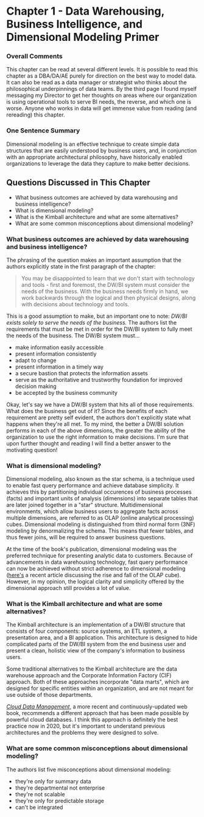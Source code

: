 # Chapter 1 - Data Warehousing, Business Intelligence, and Dimensional Modeling Primer

### Overall Comments
This chapter can be read at several different levels. It is possible to read this
chapter as a DBA/DA/AE purely for direction on the best way to model data. It can
also be read as a data manager or strategist who thinks about the philosophical
underpinnings of data teams. By the third page I found myself messaging
my Director to get her thoughts on areas where our organization is using operational
tools to serve BI needs, the reverse, and which one is worse. Anyone who works in
data will get immense value from reading (and rereading) this chapter.

### One Sentence Summary
Dimensional modeling is an effective technique to create simple data structures
that are easily understood by business users, and, in conjunction with an appropriate
architectural philosophy, have historically enabled organizations to leverage the
data they capture to make better decisions.

## Questions Discussed in This Chapter 

- What business outcomes are achieved by data warehousing and business intelligence?
- What is dimensional modeling?
- What is the Kimball architecture and what are some alternatives?
- What are some common misconceptions about dimensional modeling?

### What business outcomes are achieved by data warehousing and business intelligence?
The phrasing of the question makes an important assumption that the authors
explicitly state in the first paragraph of the chapter: 
>You may be disappointed to learn that we don't start with technology and 
tools - first and foremost, the DW/BI system must consider the needs of the 
business. With the business needs firmly in hand, we work backwards through the 
logical and then physical designs, along with decisions about technology and tools.

This is a good assumption to make, but an important one to note: _DW/BI exists
solely to serve the needs of the business._ The authors list the requirements
that must be met in order for the DW/BI system to fully meet the needs of the business.
The DW/BI system must...
- make information easily accessible
- present information consistently
- adapt to change
- present information in a timely way
- a secure bastion that protects the information assets
- serve as the authoritative and trustworthy foundation for improved decision making
- be accepted by the business community

Okay, let's say we have a DW/BI system that hits all of those requirements. What
does the business get out of it? Since the benefits of each requirement are pretty 
self evident, the authors don't explicitly state what happens when they're all met.
To my mind, the better a DW/BI solution performs in each of the above dimensions,
the greater the ability of the organization to use the right information to make
decisions. I'm sure that upon further thought and reading I will find a better 
answer to the motivating question!

### What is dimensional modeling?
Dimensional modeling, also known as the star schema, is a technique used to enable fast query performance and
achieve database simplicity. It achieves this by partitioning individual occurences 
of business processes (facts) and important units of analysis (dimensions) into 
separate tables that are later joined together in a "star" structure. Multidimensional
environments, which allow business users to aggregate facts across multiple dimensions,
are referred to as OLAP (online analytical processing) cubes. Dimensional modeling
is distinguished from third normal form (3NF) modeling by denormalizing the schema.
This means that fewer tables, and thus fewer joins, will be required to answer
business questions.

At the time of the book's publication, dimensional modeling was the preferred
technique for presenting analytic data to customers. Because of advancements
in data warehousing technology, fast query performance can now be achieved without 
strict adherence to dimensional modeling ([here's](https://www.holistics.io/blog/the-rise-and-fall-of-the-olap-cube/) 
a recent article discussing the rise and fall of the OLAP cube). However, in my
opinion, the logical clarity and simplicity offered by the dimensional approach 
still provides a lot of value.

### What is the Kimball architecture and what are some alternatives?
The Kimball architecture is an implementation of a DW/BI structure that consists
of four components: source systems, an ETL system, a presentation area, and a BI
application. This architecture is designed to hide complicated parts of the 
DW/BI system from the end business user and present a clean, holistic view of the company's
information to business users.

Some traditional alternatives to the Kimball architecture are the data warehouse
approach and the Corporate Information Factory (CIF) approach. Both of these
approaches incorporate "data marts", which are designed for specific entities
within an organization, and are not meant for use outside of those departments.

[_Cloud Data Management_](https://dataschool.com/data-governance/), a more recent
and continuously-updated web book, recommends a different approach that has been
made possible by powerful cloud databases. I think this approach is definitely
the best practice now in 2020, but it's important to understand previous architectures
and the problems they were designed to solve.

### What are some common misconceptions about dimensional modeling?
The authors list five misconceptions about dimensional modeling:

- they're only for summary data
- they're departmental not enterprise
- they're not scalable
- they're only for predictable storage
- can't be integrated

